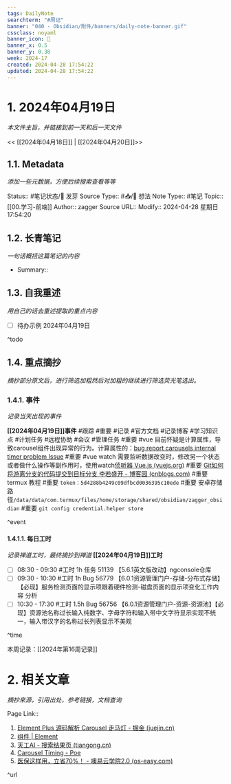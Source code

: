```yaml
---
tags: DailyNote
searchterm: "#周记"
banner: "040 - Obsidian/附件/banners/daily-note-banner.gif"
cssclass: noyaml
banner_icon: 💌
banner_x: 0.5
banner_y: 0.38
week: 2024-17
created: 2024-04-28 17:54:22
updated: 2024-04-28 17:54:22
---
```


# 1. 2024年04月19日

_本文件主旨，并链接到前一天和后一天文件_

<< [[2024年04月18日]] | [[2024年04月20日]]>>

## 1.1. Metadata

_添加一些元数据，方便后续搜索查看等等_

Status:: #笔记状态/🌱 发芽
Source Type:: #📥/💭 想法 
Note Type:: #笔记
Topic:: [[00.学习-前端]]
Author:: zagger
Source URL::
Modify:: 2024-04-28 星期日 17:54:20

## 1.2. 长青笔记

_一句话概括这篇笔记的内容_

- Summary::

## 1.3. 自我重述

_用自己的话去重述提取的重点内容_

- [ ] 待办示例 2024年04月19日

^todo

## 1.4. 重点摘抄

_摘抄部分原文后，进行筛选加粗然后对加粗的继续进行筛选荧光笔选出。_

### 1.4.1. 事件

_记录当天出现的事件_

**[[2024年04月19日]]事件** 
#跟踪 #重要 #记录 #官方文档 #记录博客 #学习知识点 #计划任务 #远程协助 #会议 #管理任务
#重要 #vue 目前怀疑是计算属性，导致carousel组件出现异常的行为。计算属性的：[bug report carousels internal timer problem Issue](https://github.com/ElemeFE/element/issues/20837)
#重要 #vue watch 需要监听数据改变时，修改另一个状态或者做什么操作等副作用时，使用watch[侦听器 Vue.js (vuejs.org)](https://cn.vuejs.org/guide/essentials/watchers.html)
#重要 [Git如何将游离分支的代码提交到目标分支  李若盛开 - 博客园 (cnblogs.com)](https://www.cnblogs.com/beatle-go/p/18036708)
#重要 termux 教程
#重要 `token：5d4288b4249c09dfbcd0036395c10ede`
#重要 安卓存储路径`/data/data/com.termux/files/home/storage/shared/obsidian/zagger_obsidian`
#重要 `git config credential.helper store`

^event

#### 1.4.1.1. 每日工时

_记录禅道工时，最终摘抄到禅道_
**[[2024年04月19日]]工时**
- [ ] 08:30 - 09:30 #工时  1h 任务 51139 【5.6.1英文版改动】ngconsole仓库
- [ ] 09:30 - 10:30 #工时  1h Bug 56779 【6.0.1资源管理门户-存储-分布式存储】【必现】服务检测页面的显示项跟着硬件检测-磁盘页面的显示项变化工作内容	分析
- [ ] 10:30 - 17:30 #工时  1.5h Bug 56756 【6.0.1资源管理门户-资源-资源池】【必现】资源池名称过长输入纯数字、字母字符和输入带中文字符显示实现不统一，输入带汉字的名称过长列表显示不美观

^time

本周记录：[[2024年第16周记录]]

# 2. 相关文章

_摘抄来源，引用出处，参考链接，文档查询_

Page Link::
1. [Element Plus 源码解析 Carousel 走马灯 - 掘金 (juejin.cn)](https://juejin.cn/post/6992780861376561182)
2. [组件 | Element](https://element.eleme.cn/#/zh-CN/component/carousel)
3. [天工AI - 搜索结果页 (tiangong.cn)](https://www.tiangong.cn/result/f5d9f53f-2cae-4d9e-971c-b1f202046951)
4. [Carousel Timing - Poe](https://poe.com/chat/27js1aervp50icybhmb)
5. [医保这样用，立省70%！ - 噢易云学院2.0 (os-easy.com)](https://college.os-easy.com/bbs/#/postdetail/c55faa3f-68df-40c9-bb1e-a0f6e97c3242)

^url
